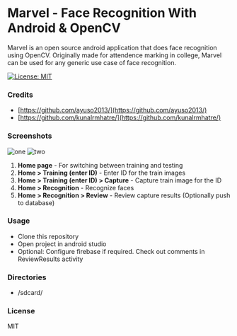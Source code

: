 # Marvel - Face Recognition With Android & OpenCV
Marvel is an open source android application that does face recognition using OpenCV. Originally made for attendence marking in college, Marvel can be used for any generic use case of face recognition.

[![License: MIT](https://img.shields.io/badge/License-MIT-yellow.svg)](https://opensource.org/licenses/MIT)

### Credits
- [https://github.com/ayuso2013/](https://github.com/ayuso2013/)
- [https://github.com/kunalrmhatre/](https://github.com/kunalrmhatre/) 

### Screenshots
![one](https://raw.githubusercontent.com/abhn/marvel/master/docs/static/one.jpg)
![two](https://raw.githubusercontent.com/abhn/marvel/master/docs/static/two.jpg)

1. **Home page** - For switching between training and testing
2. **Home > Training (enter ID)** - Enter ID for the train images
3. **Home > Training (enter ID) > Capture** -  Capture train image for the ID
4. **Home > Recognition** - Recognize faces
5. **Home > Recognition > Review** - Review capture results (Optionally push to database)

### Usage
- Clone this repository
- Open project in android studio
- Optional: Configure firebase if required. Check out comments in ReviewResults activity

### Directories
- /sdcard/

### License
MIT